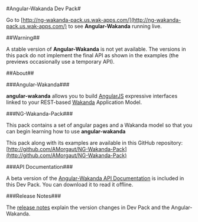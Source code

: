 #Angular-Wakanda Dev Pack#

Go to [http://ng-wakanda-pack.us.wak-apps.com/](http://ng-wakanda-pack.us.wak-apps.com/) to see **Angular-Wakanda** running live.

##Warning##

A stable version of **Angular-Wakanda** is not yet available. The versions in this pack do not implement the final API as shown in the examples (the previews occasionally use a temporary API).

##About##

###Angular-Wakanda###

**angular-wakanda** allows you to build [AngularJS](http://angularjs.com) expressive interfaces linked to your REST-based [Wakanda](http://wakanda.org) Application Model.

###NG-Wakanda-Pack###

This pack contains a set of angular pages and a Wakanda model so that you can begin learning how to use **angular-wakanda**

This pack along with its examples are available in this GitHub repository:
[http://github.com/AMorgaut/NG-Wakanda-Pack](http://github.com/AMorgaut/NG-Wakanda-Pack)

###API Documentation###

A beta version of the [Angular-Wakanda API Documentation](API-DOC.md) is included in this Dev Pack. You can download it to read it offline.

###Release Notes###

The [release notes](RELEASE-NOTES.md) explain the version changes in Dev Pack and the Angular-Wakanda.
